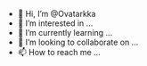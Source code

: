 - 👋 Hi, I’m @Ovatarkka
- 👀 I’m interested in ...
- 🌱 I’m currently learning ...
- 💞️ I’m looking to collaborate on ...
- 📫 How to reach me ...

<!---
Ovatarkka/Ovatarkka is a ✨ special ✨ repository because its `README.md` (this file) appears on your GitHub profile.
You can click the Preview link to take a look at your changes.
--->

